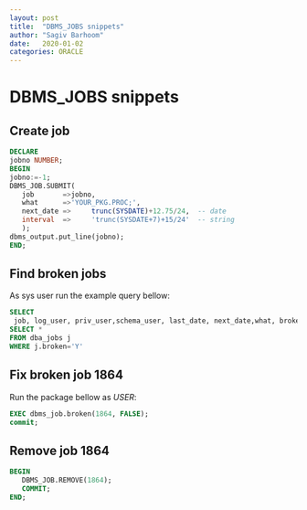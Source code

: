 ```yaml
---
layout: post
title:  "DBMS_JOBS snippets"
author: "Sagiv Barhoom"
date:   2020-01-02
categories: ORACLE 
---
```


# DBMS_JOBS snippets

## Create job
```sql
DECLARE
jobno NUMBER;
BEGIN
jobno:=-1;
DBMS_JOB.SUBMIT( 
   job       =>jobno,
   what      =>'YOUR_PKG.PROC;', 
   next_date =>		trunc(SYSDATE)+12.75/24,  -- date
   interval  =>     'trunc(SYSDATE+7)+15/24'  -- string
   );
dbms_output.put_line(jobno);   
END;
```

## Find broken jobs
As sys user run the example query bellow:
```sql
SELECT
 job, log_user, priv_user,schema_user, last_date, next_date,what, broken, failures 
SELECT * 
FROM dba_jobs j 
WHERE j.broken='Y'
```

## Fix broken job 1864
Run the package bellow as  *USER*:
```sql
EXEC dbms_job.broken(1864, FALSE);
commit;
```

## Remove job 1864
```sql
BEGIN
   DBMS_JOB.REMOVE(1864);
   COMMIT;
END; 
```
